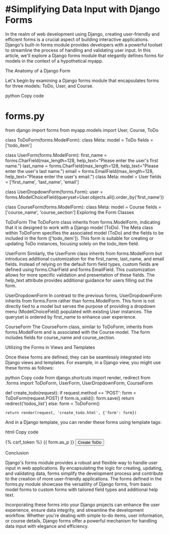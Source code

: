 # #Simplifying Data Input with Django Forms

In the realm of web development using Django, creating user-friendly and efficient forms is a crucial aspect of building interactive applications. Django's built-in forms module provides developers with a powerful toolset to streamline the process of handling and validating user input. In this article, we'll explore a Django forms module that elegantly defines forms for models in the context of a hypothetical myapp.

The Anatomy of a Django Form

Let's begin by examining a Django forms module that encapsulates forms for three models: ToDo, User, and Course.

python
Copy code
# forms.py
from django import forms
from myapp.models import User, Course, ToDo

class ToDoForm(forms.ModelForm):
    class Meta:
        model = ToDo
        fields = ['todo_item']
        
class UserForm(forms.ModelForm):
    first_name = forms.CharField(max_length=128, help_text="Please enter the user's first name.")
    last_name = forms.CharField(max_length=128, help_text="Please enter the user's last name.")
    email = forms.EmailField(max_length=128, help_text="Please enter the user's email.")
    class Meta:
        model = User
        fields = ['first_name', 'last_name', 'email']

class UserDropdownForm(forms.Form):
    user = forms.ModelChoiceField(queryset=User.objects.all().order_by('first_name'))

class CourseForm(forms.ModelForm):
    class Meta:
        model = Course
        fields = ['course_name', 'course_section']
Exploring the Form Classes

ToDoForm
The ToDoForm class inherits from forms.ModelForm, indicating that it is designed to work with a Django model (ToDo). The Meta class within ToDoForm specifies the associated model (ToDo) and the fields to be included in the form (['todo_item']). This form is suitable for creating or updating ToDo instances, focusing solely on the todo_item field.

UserForm
Similarly, the UserForm class inherits from forms.ModelForm but introduces additional customization for the first_name, last_name, and email fields. Instead of relying on the default form field types, custom fields are defined using forms.CharField and forms.EmailField. This customization allows for more specific validation and presentation of these fields. The help_text attribute provides additional guidance for users filling out the form.

UserDropdownForm
In contrast to the previous forms, UserDropdownForm inherits from forms.Form rather than forms.ModelForm. This form is not directly tied to a model but serves the purpose of providing a dropdown menu (ModelChoiceField) populated with existing User instances. The queryset is ordered by first_name to enhance user experience.

CourseForm
The CourseForm class, similar to ToDoForm, inherits from forms.ModelForm and is associated with the Course model. The form includes fields for course_name and course_section.

Utilizing the Forms in Views and Templates

Once these forms are defined, they can be seamlessly integrated into Django views and templates. For example, in a Django view, you might use these forms as follows:

python
Copy code
from django.shortcuts import render, redirect
from .forms import ToDoForm, UserForm, UserDropdownForm, CourseForm

def create_todo(request):
    if request.method == 'POST':
        form = ToDoForm(request.POST)
        if form.is_valid():
            form.save()
            return redirect('todos_list')
    else:
        form = ToDoForm()

    return render(request, 'create_todo.html', {'form': form})
And in a Django template, you can render these forms using template tags:

html
Copy code
<form method="post" action="{% url 'create_todo' %}">
  {% csrf_token %}
  {{ form.as_p }}
  <button type="submit">Create ToDo</button>
</form>
Conclusion

Django's forms module provides a robust and flexible way to handle user input in web applications. By encapsulating the logic for creating, updating, and validating data, forms simplify the development process and contribute to the creation of more user-friendly applications. The forms defined in the forms.py module showcase the versatility of Django forms, from basic model forms to custom forms with tailored field types and additional help text.

Incorporating these forms into your Django projects can enhance the user experience, ensure data integrity, and streamline the development workflow. Whether you're dealing with simple to-do items, user information, or course details, Django forms offer a powerful mechanism for handling data input with elegance and efficiency.
